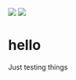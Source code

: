 ![](https://img.shields.io/npm/v/@donesteban/hello.svg?style=flat)
![](https://img.shields.io/bundlephobia/min/@donesteban/hello.svg?style=flat)

# hello



Just testing things
